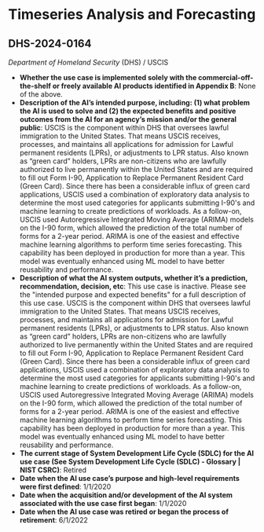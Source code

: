 # Timeseries Analysis and Forecasting
## DHS-2024-0164
_Department of Homeland Security_ (DHS) / USCIS


+ **Whether the use case is implemented solely with the commercial-off-the-shelf or freely available AI products identified in Appendix B**: None of the above.
+ **Description of the AI’s intended purpose, including: (1) what problem the AI is used to solve and (2) the expected benefits and positive outcomes from the AI for an agency’s mission and/or the general public**: USCIS is the component within DHS that oversees lawful immigration to the United States. That means USCIS receives, processes, and maintains all applications for admission for Lawful permanent residents (LPRs), or adjustments to LPR status. Also known as “green card” holders, LPRs are non-citizens who are lawfully authorized to live permanently within the United States and are required to fill out Form I-90, Application to Replace Permanent Resident Card (Green Card). Since there has been a considerable influx of green card applications, USCIS used a combination of exploratory data analysis to determine the most used categories for applicants submitting I-90's and machine learning to create predictions of workloads. As a follow-on, USCIS used Autoregressive Integrated Moving Average (ARIMA) models on the I-90 form, which allowed the prediction of the total number of forms for a 2-year period. ARIMA is one of the easiest and effective machine learning algorithms to perform time series forecasting. This capability has been deployed in production for more than a year. This model was eventually enhanced using ML model to have better reusability and performance.
+ **Description of what the AI system outputs, whether it’s a prediction, recommendation, decision, etc**: This use case is inactive. Please see the "intended purpose and expected benefits" for a full description of this use case.
USCIS is the component within DHS that oversees lawful immigration to the United States. That means USCIS receives, processes, and maintains all applications for admission for Lawful permanent residents (LPRs), or adjustments to LPR status. Also known as “green card” holders, LPRs are non-citizens who are lawfully authorized to live permanently within the United States and are required to fill out Form I-90, Application to Replace Permanent Resident Card (Green Card). Since there has been a considerable influx of green card applications, USCIS used a combination of exploratory data analysis to determine the most used categories for applicants submitting I-90's and machine learning to create predictions of workloads. As a follow-on, USCIS used Autoregressive Integrated Moving Average (ARIMA) models on the I-90 form, which allowed the prediction of the total number of forms for a 2-year period. ARIMA is one of the easiest and effective machine learning algorithms to perform time series forecasting. This capability has been deployed in production for more than a year. This model was eventually enhanced using ML model to have better reusability and performance.
+ **The current stage of System Development Life Cycle (SDLC) for the AI use case (See System Development Life Cycle (SDLC) - Glossary | NIST CSRC)**: Retired
+ **Date when the AI use case’s purpose and high-level requirements were first defined**: 1/1/2020
+ **Date when the acquisition and/or development of the AI system associated with the use case first began**: 1/1/2020
+ **Date when the AI use case was retired or began the process of retirement**: 6/1/2022